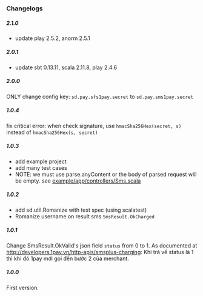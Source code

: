 ### Changelogs

##### 2.1.0
+ update play 2.5.2, anorm 2.5.1

##### 2.0.1
+ update sbt 0.13.11, scala 2.11.8, play 2.4.6

##### 2.0.0
ONLY change config key:
`sd.pay.sfs1pay.secret` to `sd.pay.sms1pay.secret`

##### 1.0.4
fix critical error: when check signature, use `hmacSha256Hex(secret, s)` instead of `hmacSha256Hex(s, secret)`

##### 1.0.3
+ add example project
+ add many test cases
+ NOTE: we must use parse.anyContent or the body of parsed request will be empty.
see [example/app/controllers/Sms.scala](example/app/controllers/Sms.scala) 

##### 1.0.2
+ add sd.util.Romanize with test spec (using scalatest)
+ Romanize username on result sms `SmsResult.OkCharged`

##### 1.0.1
Change SmsResult.OkValid's json field `status` from 0 to 1.
As documented at http://developers.1pay.vn/http-apis/smsplus-charging:
Khi trả về status là 1 thì khi đó 1pay mới gọi đến bước 2 của merchant.

##### 1.0.0
First version.
